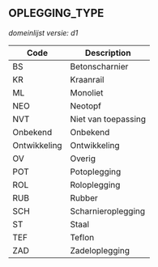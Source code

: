 ## OPLEGGING_TYPE

*domeinlijst versie: d1* 

 |Code |Description	|
|	---	|	---	|
| BS | Betonscharnier |
| KR | Kraanrail |
| ML | Monoliet |
| NEO | Neotopf |
| NVT | Niet van toepassing |
| Onbekend | Onbekend |
| Ontwikkeling | Ontwikkeling |
| OV | Overig |
| POT | Potoplegging |
| ROL | Roloplegging |
| RUB | Rubber |
| SCH | Scharnieroplegging |
| ST | Staal |
| TEF | Teflon |
| ZAD | Zadeloplegging |
